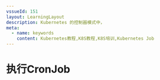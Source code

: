```yaml
---
vssueId: 151
layout: LearningLayout
description: Kubernetes 的控制器模式中，
meta:
  - name: keywords
    content: Kubernetes教程,K8S教程,K8S培训,Kubernetes Job
---
```


# 执行CronJob
